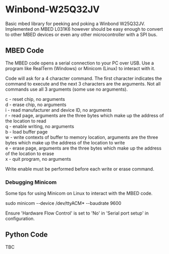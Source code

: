 # Winbond-W25Q32JV
Basic mbed library for peeking and poking a Winbond W25Q32JV. Implemented on MBED L031K6 however should be easy enough to convert to other MBED devices or even any other microcontroller with a SPI bus.

## MBED Code
The MBED code opens a serial connection to your PC over USB. Use a program like RealTerm (Windows) or Minicom (Linux) to interact with it.

Code will ask for a 4 character command. The first character indicates the command to execute and the next 3 characters are the arguments. Not all commands use all 3 arguments  (some use no arguments).

c - reset chip, no arguments  
d - erase chip, no arguments  
i - read manufacturer and device ID, no arguments  
r - read page, arguments are the three bytes which make up the address of the location to read  
q - enable writing, no arguments  
b - load buffer page  
w - write contexts of buffer to memory location, arguments are the three bytes which make up the address of the location to write  
e - erase page, arguments are the three bytes which make up the address of the location to erase  
x - quit program, no arguments  

Write enable must be performed before each write or erase command.

### Debugging Minicom
Some tips for using Minicom on Linux to interact with the MBED code.  

sudo minicom --device /dev/ttyACM* --baudrate 9600  

Ensure 'Hardware Flow Control' is set to 'No' in 'Serial  port setup' in configuration.  

## Python Code
TBC
